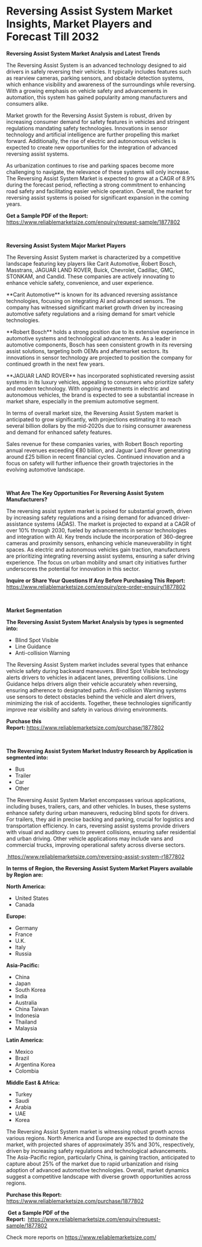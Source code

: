 <p><h1>Reversing Assist System Market Insights, Market Players and Forecast Till 2032</h1></p><p><strong>Reversing Assist System Market Analysis and Latest Trends</strong></p>
<p><p>The Reversing Assist System is an advanced technology designed to aid drivers in safely reversing their vehicles. It typically includes features such as rearview cameras, parking sensors, and obstacle detection systems, which enhance visibility and awareness of the surroundings while reversing. With a growing emphasis on vehicle safety and advancements in automation, this system has gained popularity among manufacturers and consumers alike.</p><p>Market growth for the Reversing Assist System is robust, driven by increasing consumer demand for safety features in vehicles and stringent regulations mandating safety technologies. Innovations in sensor technology and artificial intelligence are further propelling this market forward. Additionally, the rise of electric and autonomous vehicles is expected to create new opportunities for the integration of advanced reversing assist systems.</p><p>As urbanization continues to rise and parking spaces become more challenging to navigate, the relevance of these systems will only increase. The Reversing Assist System Market is expected to grow at a CAGR of 8.9% during the forecast period, reflecting a strong commitment to enhancing road safety and facilitating easier vehicle operation. Overall, the market for reversing assist systems is poised for significant expansion in the coming years.</p></p>
<p><strong>Get a Sample PDF of the Report:&nbsp;</strong> <a href="https://www.reliablemarketsize.com/enquiry/request-sample/1877802?utm_campaign=2445&utm_medium=2&utm_source=Github&utm_content=ia&utm_term=11032025&utm_id=reversing-assist-system">https://www.reliablemarketsize.com/enquiry/request-sample/1877802</a></p>
<p>&nbsp;</p>
<p><strong>Reversing Assist System Major Market Players</strong></p>
<p><p>The Reversing Assist System market is characterized by a competitive landscape featuring key players like Carit Automotive, Robert Bosch, Masstrans, JAGUAR LAND ROVER, Buick, Chevrolet, Cadillac, GMC, STONKAM, and Candid. These companies are actively innovating to enhance vehicle safety, convenience, and user experience.</p><p>**Carit Automotive** is known for its advanced reversing assistance technologies, focusing on integrating AI and advanced sensors. The company has witnessed significant market growth driven by increasing automotive safety regulations and a rising demand for smart vehicle technologies. </p><p>**Robert Bosch** holds a strong position due to its extensive experience in automotive systems and technological advancements. As a leader in automotive components, Bosch has seen consistent growth in its reversing assist solutions, targeting both OEMs and aftermarket sectors. Its innovations in sensor technology are projected to position the company for continued growth in the next few years.</p><p>**JAGUAR LAND ROVER** has incorporated sophisticated reversing assist systems in its luxury vehicles, appealing to consumers who prioritize safety and modern technology. With ongoing investments in electric and autonomous vehicles, the brand is expected to see a substantial increase in market share, especially in the premium automotive segment.</p><p>In terms of overall market size, the Reversing Assist System market is anticipated to grow significantly, with projections estimating it to reach several billion dollars by the mid-2020s due to rising consumer awareness and demand for enhanced safety features. </p><p>Sales revenue for these companies varies, with Robert Bosch reporting annual revenues exceeding €80 billion, and Jaguar Land Rover generating around £25 billion in recent financial cycles. Continued innovation and a focus on safety will further influence their growth trajectories in the evolving automotive landscape.</p></p>
<p>&nbsp;</p>
<p><strong>What Are The Key Opportunities For Reversing Assist System Manufacturers?</strong></p>
<p><p>The reversing assist system market is poised for substantial growth, driven by increasing safety regulations and a rising demand for advanced driver-assistance systems (ADAS). The market is projected to expand at a CAGR of over 10% through 2030, fueled by advancements in sensor technologies and integration with AI. Key trends include the incorporation of 360-degree cameras and proximity sensors, enhancing vehicle maneuverability in tight spaces. As electric and autonomous vehicles gain traction, manufacturers are prioritizing integrating reversing assist systems, ensuring a safer driving experience. The focus on urban mobility and smart city initiatives further underscores the potential for innovation in this sector.</p></p>
<p><strong>Inquire or Share Your Questions If Any Before Purchasing This Report:</strong> <a href="https://www.reliablemarketsize.com/enquiry/pre-order-enquiry/1877802?utm_campaign=2445&utm_medium=2&utm_source=Github&utm_content=ia&utm_term=11032025&utm_id=reversing-assist-system">https://www.reliablemarketsize.com/enquiry/pre-order-enquiry/1877802</a></p>
<p>&nbsp;</p>
<p><strong>Market Segmentation</strong></p>
<p><strong>The Reversing Assist System Market Analysis by types is segmented into:</strong></p>
<p><ul><li>Blind Spot Visible</li><li>Line Guidance</li><li>Anti-collision Warning</li></ul></p>
<p><p>The Reversing Assist System market includes several types that enhance vehicle safety during backward maneuvers. Blind Spot Visible technology alerts drivers to vehicles in adjacent lanes, preventing collisions. Line Guidance helps drivers align their vehicle accurately when reversing, ensuring adherence to designated paths. Anti-collision Warning systems use sensors to detect obstacles behind the vehicle and alert drivers, minimizing the risk of accidents. Together, these technologies significantly improve rear visibility and safety in various driving environments.</p></p>
<p><strong>Purchase this Report:&nbsp;</strong><a href="https://www.reliablemarketsize.com/purchase/1877802?utm_campaign=2445&utm_medium=2&utm_source=Github&utm_content=ia&utm_term=11032025&utm_id=reversing-assist-system">https://www.reliablemarketsize.com/purchase/1877802</a></p>
<p>&nbsp;</p>
<p><strong>The Reversing Assist System Market Industry Research by Application is segmented into:</strong></p>
<p><ul><li>Bus</li><li>Trailer</li><li>Car</li><li>Other</li></ul></p>
<p><p>The Reversing Assist System Market encompasses various applications, including buses, trailers, cars, and other vehicles. In buses, these systems enhance safety during urban maneuvers, reducing blind spots for drivers. For trailers, they aid in precise backing and parking, crucial for logistics and transportation efficiency. In cars, reversing assist systems provide drivers with visual and auditory cues to prevent collisions, ensuring safer residential and urban driving. Other vehicle applications may include vans and commercial trucks, improving operational safety across diverse sectors.</p></p>
<p><a href="https://www.reliablemarketsize.com/reversing-assist-system-r1877802?utm_campaign=2445&utm_medium=2&utm_source=Github&utm_content=ia&utm_term=11032025&utm_id=reversing-assist-system">&nbsp;https://www.reliablemarketsize.com/reversing-assist-system-r1877802</a></p>
<p><strong>In terms of Region, the Reversing Assist System Market Players available by Region are:</strong></p>
<p>
    <p> <strong> North America: </strong>
        <ul>
            <li>United States</li>
            <li>Canada</li>
        </ul>
        </p> 
    <p> <strong> Europe: </strong>
        <ul>
            <li>Germany</li>
            <li>France</li>
            <li>U.K.</li>
            <li>Italy</li>
            <li>Russia</li>
        </ul>
        </p> 
    <p> <strong> Asia-Pacific: </strong>
        <ul>
            <li>China</li>
            <li>Japan</li>
            <li>South Korea</li>
            <li>India</li>
            <li>Australia</li>
            <li>China Taiwan</li>
            <li>Indonesia</li>
            <li>Thailand</li>
            <li>Malaysia</li>
        </ul>
        </p> 
    <p> <strong> Latin America: </strong>
        <ul>
            <li>Mexico</li>
            <li>Brazil</li>
            <li>Argentina Korea</li>
            <li>Colombia</li>
        </ul>
        </p> 
    <p> <strong> Middle East & Africa: </strong>
        <ul>
            <li>Turkey</li>
            <li>Saudi</li>
            <li>Arabia</li>
            <li>UAE</li>
            <li>Korea</li>
        </ul>
    </p>
    </p>
<p><p>The Reversing Assist System market is witnessing robust growth across various regions. North America and Europe are expected to dominate the market, with projected shares of approximately 35% and 30%, respectively, driven by increasing safety regulations and technological advancements. The Asia-Pacific region, particularly China, is gaining traction, anticipated to capture about 25% of the market due to rapid urbanization and rising adoption of advanced automotive technologies. Overall, market dynamics suggest a competitive landscape with diverse growth opportunities across regions.</p></p>
<p><strong>Purchase this Report: </strong><a href="https://www.reliablemarketsize.com/purchase/1877802?utm_campaign=2445&utm_medium=2&utm_source=Github&utm_content=ia&utm_term=11032025&utm_id=reversing-assist-system">https://www.reliablemarketsize.com/purchase/1877802</a></p>
<p>&nbsp;<strong>Get a Sample PDF of the Report:&nbsp;&nbsp;</strong><a href="https://www.reliablemarketsize.com/enquiry/request-sample/1877802?utm_campaign=2445&utm_medium=2&utm_source=Github&utm_content=ia&utm_term=11032025&utm_id=reversing-assist-system">https://www.reliablemarketsize.com/enquiry/request-sample/1877802</a></p>
<p><strong></strong></p>
<p>Check more reports on <a href="https://www.reliablemarketsize.com/?utm_campaign=2445&utm_medium=2&utm_source=Github&utm_content=ia&utm_term=11032025&utm_id=reversing-assist-system">https://www.reliablemarketsize.com/</a></p>